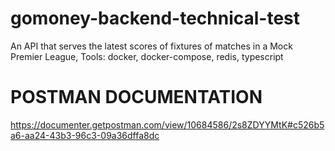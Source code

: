 # gomoney-backend-technical-test
An API that serves the latest scores of fixtures of matches in a Mock Premier League, Tools: docker, docker-compose, redis, typescript 

# POSTMAN DOCUMENTATION
https://documenter.getpostman.com/view/10684586/2s8ZDYYMtK#c526b5a6-aa24-43b3-96c3-09a36dffa8dc
